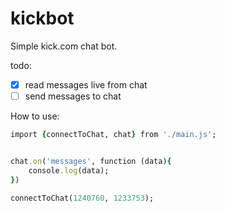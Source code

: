 # kickbot
Simple kick.com chat bot.

todo:

- [x] read messages live from chat
- [ ] send messages to chat

How to use:

```rb
import {connectToChat, chat} from './main.js';


chat.on('messages', function (data){
    console.log(data);
})

connectToChat(1240760, 1233753);
```